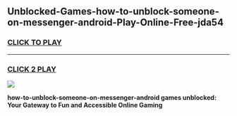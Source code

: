 
## Unblocked-Games-how-to-unblock-someone-on-messenger-android-Play-Online-Free-jda54
<h3>
<a href="https://premium76.site?title=how-to-unblock-someone-on-messenger-android&ref=26A">CLICK TO PLAY</a></h3>
<hr>

<h3>
<a href="https://premium76.site?title=how-to-unblock-someone-on-messenger-android&ref=26A">CLICK 2 PLAY</a>
  
</h3>

<a href="https://premium76.site?title=how-to-unblock-someone-on-messenger-android&ref=26A"><img src="https://clearcache.store/games.png"></a>


**how-to-unblock-someone-on-messenger-android games unblocked: Your Gateway to Fun and Accessible Online Gaming**
